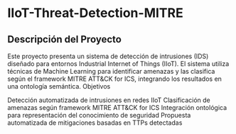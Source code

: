 # IIoT-Threat-Detection-MITRE
## Descripción del Proyecto
Este proyecto presenta un sistema de detección de intrusiones (IDS) diseñado para entornos Industrial Internet of Things (IIoT). El sistema utiliza técnicas de Machine Learning para identificar amenazas y las clasifica según el framework MITRE ATT&CK for ICS, integrando los resultados en una ontología semántica.
Objetivos

Detección automatizada de intrusiones en redes IIoT
Clasificación de amenazas según framework MITRE ATT&CK for ICS
Integración ontológica para representación del conocimiento de seguridad
Propuesta automatizada de mitigaciones basadas en TTPs detectadas
